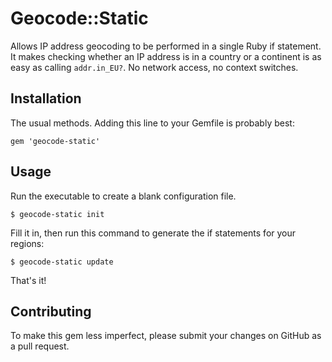 # Geocode::Static

Allows IP address geocoding to be performed in a single Ruby if statement.  It
makes checking whether an IP address is in a country or a continent is as easy
as calling `addr.in_EU?`.  No network access, no context switches.


## Installation

The usual methods.  Adding this line to your Gemfile is probably best:

    gem 'geocode-static'


## Usage

Run the executable to create a blank configuration file.

    $ geocode-static init

Fill it in, then run this command to generate the if statements
for your regions:

    $ geocode-static update

That's it!


## Contributing

To make this gem less imperfect, please submit your changes on GitHub
as a pull request.
